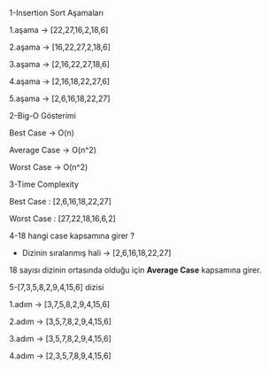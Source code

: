 1-Insertion Sort Aşamaları

1.aşama -> [22,27,16,2,18,6] 

2.aşama -> [16,22,27,2,18,6]

3.aşama -> [2,16,22,27,18,6]


4.aşama -> [2,16,18,22,27,6]

5.aşama -> [2,6,16,18,22,27]

2-Big-O Gösterimi

Best Case -> O(n)

Average Case -> O(n^2)

Worst Case -> O(n^2)

3-Time Complexity

Best Case : [2,6,16,18,22,27]

Worst Case : [27,22,18,16,6,2]

4-18 hangi case kapsamına girer ?

* Dizinin sıralanmış hali -> [2,6,16,18,22,27]

18 sayısı dizinin ortasında olduğu için **Average Case** kapsamına girer.

5-[7,3,5,8,2,9,4,15,6] dizisi

1.adım -> [3,7,5,8,2,9,4,15,6] 

2.adım -> [3,5,7,8,2,9,4,15,6]

3.adım -> [3,5,7,8,2,9,4,15,6]

4.adım -> [2,3,5,7,8,9,4,15,6]
